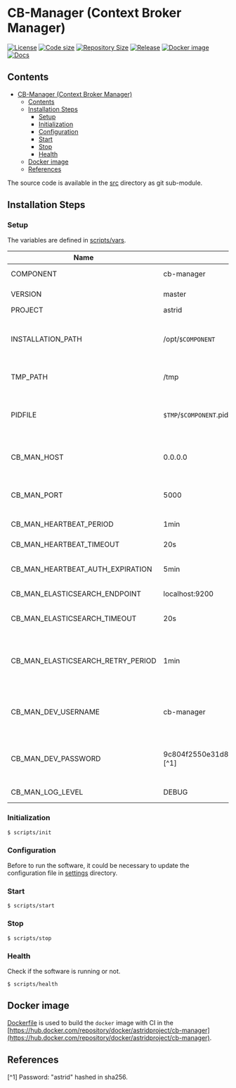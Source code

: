 # CB-Manager (Context Broker Manager)

[![License](https://img.shields.io/github/license/astrid-project/cb-manager)](https://github.com/astrid-project/cb-manager/blob/master/LICENSE)
[![Code size](https://img.shields.io/github/languages/code-size/astrid-project/cb-manager?color=red&logo=github)](https://github.com/astrid-project/cb-manager)
[![Repository Size](https://img.shields.io/github/repo-size/astrid-project/cb-manager?color=red&logo=github)](https://github.com/astrid-project/cb-manager)
[![Release](https://img.shields.io/github/v/tag/astrid-project/cb-manager?label=release&logo=github)](https://github.com/astrid-project/cb-manager/releases)
[![Docker image](https://img.shields.io/docker/image-size/astridproject/cb-manager?label=image&logo=docker)](https://hub.docker.com/repository/docker/astridproject/cb-manager)
[![Docs](https://readthedocs.org/projects/astrid-cb-manager/badge/?version=latest)](https://astrid-cb-manager.readthedocs.io)

## Contents

- [CB-Manager (Context Broker Manager)](#cb-manager-context-broker-manager)
  - [Contents](#contents)
  - [Installation Steps](#installation-steps)
    - [Setup](#setup)
    - [Initialization](#initialization)
    - [Configuration](#configuration)
    - [Start](#start)
    - [Stop](#stop)
    - [Health](#health)
  - [Docker image](#docker-image)
  - [References](#references)

The source code is available in the [src](github.com/astrid-project/cb-manager) directory as git sub-module.

## Installation Steps

### Setup

The variables are defined in [scripts/vars](scripts/vars).

Name                              | Default value                                                         | Meaning
----------------------------------|-----------------------------------------------------------------------|--------
COMPONENT                         | cb-manager                                                            | Component name
VERSION                           | master                                                                | Component version
PROJECT                           | astrid                                                                | Project name
INSTALLATION_PATH                 | /opt/`$COMPONENT`                                                     | Destination path where the software will be installed
TMP_PATH                          | /tmp                                                                  | Temporary dictionary path
PIDFILE                           | `$TMP`/`$COMPONENT`.pid                                               | File path where the PID of the current execution is stored
CB_MAN_HOST                       | 0.0.0.0                                                               | Host address where CB-Manager is listening
CB_MAN_PORT                       | 5000                                                                  | TCP port where CB-Manager is listening
CB_MAN_HEARTBEAT_PERIOD           | 1min                                                                  | Heartbeat period
CB_MAN_HEARTBEAT_TIMEOUT          | 20s                                                                   | Heartbeat timeout
CB_MAN_HEARTBEAT_AUTH_EXPIRATION  | 5min                                                                  | Heartbeat authentication time validity
CB_MAN_ELASTICSEARCH_ENDPOINT     | localhost:9200                                                        | Elasticsearch endpoint
CB_MAN_ELASTICSEARCH_TIMEOUT      | 20s                                                                   | Timeout for requests to Elasticsearch
CB_MAN_ELASTICSEARCH_RETRY_PERIOD | 1min                                                                  | Period of time to wait after which to retry connection with Elasticsearch
CB_MAN_DEV_USERNAME               | cb-manager                                                            | Username for HTTP authorization (used in development)
CB_MAN_DEV_PASSWORD               | 9c804f2550e31d8f98ac9b460cfe7fbfc676c5e4452a261a2899a1ea168c0a50 [^1] | Password for HTTP authorization (used in development)
CB_MAN_LOG_LEVEL                  | DEBUG                                                                 | General LOG level

### Initialization

```console
$ scripts/init
```

### Configuration

Before to run the software, it could be necessary to update the configuration file in [settings](settings) directory.

### Start

```console
$ scripts/start
```

### Stop

```console
$ scripts/stop
```

### Health

Check if the software is running or not.

```console
$ scripts/health
```

## Docker image

[Dockerfile](Dockerfile) is used to build the `docker` image with CI in the [https://hub.docker.com/repository/docker/astridproject/cb-manager](https://hub.docker.com/repository/docker/astridproject/cb-manager).

## References

[^1] Password: "astrid" hashed in sha256.
